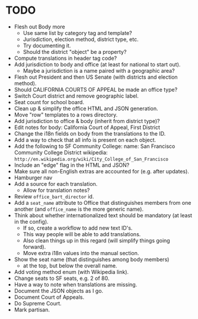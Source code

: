 TODO
====

* Flesh out Body more
  - Use same list by category tag and template?
  - Jurisdiction, election method, district type, etc.
  - Try documenting it.
  - Should the district "object" be a property?
* Compute translations in header tag code?
* Add jurisdiction to body and office (at least for national to start out).
  - Maybe a jurisdiction is a name paired with a geographic area?
* Flesh out President and then US Senate (with districts and election method).
* Should CALIFORNIA COURTS OF APPEAL be made an office type?
* Switch Court district and remove geographic label.
* Seat count for school board.
* Clean up & simplify the office HTML and JSON generation.
* Move "row" templates to a rows directory.
* Add jurisdiction to office & body (inherit from district type)?
* Edit notes for body: California Court of Appeal, First District
* Change the i18n fields on body from the translations to the ID.
* Add a way to check that all info is present on each object.
* Add the following to SF Community College:
    name: San Francisco Community College District
    wikipedia: `http://en.wikipedia.org/wiki/City_College_of_San_Francisco`
* Include an "edge" flag in the HTML and JSON?
* Make sure all non-English extras are accounted for (e.g. after updates).
* Hamburger nav
* Add a source for each translation.
  - Allow for translation notes?
* Review `office_bart_director` id.
* Add a `seat_name` attribute to Office that distinguishes members from
  one another (and `office_name` is the more generic name).
* Think about whether internationalized text should be mandatory
  (at least in the config).
  - If so, create a workflow to add new text ID's.
  - This way people will be able to add translations.
  - Also clean things up in this regard (will simplify things going forward).
  - Move extra i18n values into the manual section.
* Show the seat name (that distinguishes among body members)
  - at the top, but below the overall name.
* Add voting method enum (with Wikipedia link).
* Change seats to SF seats, e.g. 2 of 80.
* Have a way to note when translations are missing.
* Document the JSON objects as I go.
* Document Court of Appeals.
* Do Supreme Court.
* Mark partisan.
